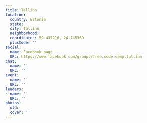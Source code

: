 ```yaml
---
title: Tallinn
location:
  country: Estonia
  state: 
  city: Tallinn
  neighborhood: 
  coordinates: 59.437216, 24.745369
  plusCode: ''
social:
  name: Facebook page
  URL: https://www.facebook.com/groups/free.code.camp.tallinn
chat:
  name: ''
  URL: ''
event:
  name: ''
  URL: ''
leaders:
- name: ''
  URL: ''
photos:
  old: 
  cover: ''
---
```


